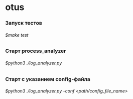 # otus

### Запуск тестов 
###### $make test
### Старт process_analyzer 
###### $python3 ./log_analyzer.py
### Старт с указанием config-файла 
###### $python3 ./log_analyzer.py -conf <path/config_file_name>
